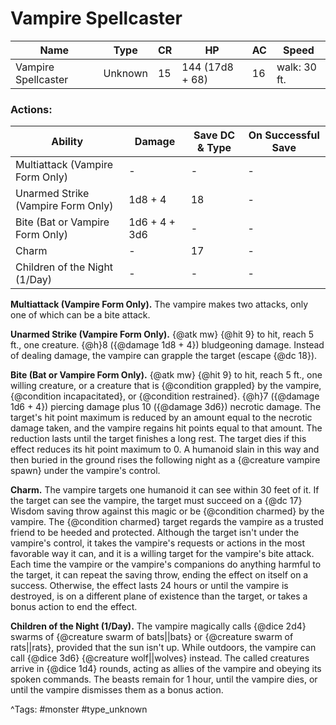 # Vampire Spellcaster

| Name | Type | CR | HP | AC | Speed |
|------|------|----|----|----|-------|
| Vampire Spellcaster | Unknown | 15 | 144 (17d8 + 68) | 16 | walk: 30 ft. |

### Actions:

| Ability | Damage | Save DC & Type | On Successful Save |
|---------|--------|----------------|--------------------|
| Multiattack (Vampire Form Only) | - | - | - |
| Unarmed Strike (Vampire Form Only) | 1d8 + 4 | 18 | - |
| Bite (Bat or Vampire Form Only) | 1d6 + 4 + 3d6 | - | - |
| Charm | - | 17 | - |
| Children of the Night (1/Day) | - | - | - |


**Multiattack (Vampire Form Only).** The vampire makes two attacks, only one of which can be a bite attack.

**Unarmed Strike (Vampire Form Only).** {@atk mw} {@hit 9} to hit, reach 5 ft., one creature. {@h}8 ({@damage 1d8 + 4}) bludgeoning damage. Instead of dealing damage, the vampire can grapple the target (escape {@dc 18}).

**Bite (Bat or Vampire Form Only).** {@atk mw} {@hit 9} to hit, reach 5 ft., one willing creature, or a creature that is {@condition grappled} by the vampire, {@condition incapacitated}, or {@condition restrained}. {@h}7 ({@damage 1d6 + 4}) piercing damage plus 10 ({@damage 3d6}) necrotic damage. The target's hit point maximum is reduced by an amount equal to the necrotic damage taken, and the vampire regains hit points equal to that amount. The reduction lasts until the target finishes a long rest. The target dies if this effect reduces its hit point maximum to 0. A humanoid slain in this way and then buried in the ground rises the following night as a {@creature vampire spawn} under the vampire's control.

**Charm.** The vampire targets one humanoid it can see within 30 feet of it. If the target can see the vampire, the target must succeed on a {@dc 17} Wisdom saving throw against this magic or be {@condition charmed} by the vampire. The {@condition charmed} target regards the vampire as a trusted friend to be heeded and protected. Although the target isn't under the vampire's control, it takes the vampire's requests or actions in the most favorable way it can, and it is a willing target for the vampire's bite attack. Each time the vampire or the vampire's companions do anything harmful to the target, it can repeat the saving throw, ending the effect on itself on a success. Otherwise, the effect lasts 24 hours or until the vampire is destroyed, is on a different plane of existence than the target, or takes a bonus action to end the effect.

**Children of the Night (1/Day).** The vampire magically calls {@dice 2d4} swarms of {@creature swarm of bats||bats} or {@creature swarm of rats||rats}, provided that the sun isn't up. While outdoors, the vampire can call {@dice 3d6} {@creature wolf||wolves} instead. The called creatures arrive in {@dice 1d4} rounds, acting as allies of the vampire and obeying its spoken commands. The beasts remain for 1 hour, until the vampire dies, or until the vampire dismisses them as a bonus action.

^Tags: #monster #type_unknown